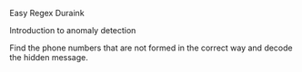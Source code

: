Easy Regex Duraink

Introduction to anomaly detection

Find the phone numbers that are not formed in the correct way and decode the hidden message.
